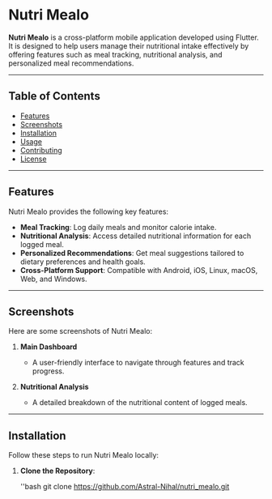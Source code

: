 # Nutri Mealo

**Nutri Mealo** is a cross-platform mobile application developed using Flutter. It is designed to help users manage their nutritional intake effectively by offering features such as meal tracking, nutritional analysis, and personalized meal recommendations.

---

## Table of Contents

- [Features](#features)
- [Screenshots](#screenshots)
- [Installation](#installation)
- [Usage](#usage)
- [Contributing](#contributing)
- [License](#license)

---

## Features

Nutri Mealo provides the following key features:

- **Meal Tracking**: Log daily meals and monitor calorie intake.
- **Nutritional Analysis**: Access detailed nutritional information for each logged meal.
- **Personalized Recommendations**: Get meal suggestions tailored to dietary preferences and health goals.
- **Cross-Platform Support**: Compatible with Android, iOS, Linux, macOS, Web, and Windows.

---

## Screenshots

Here are some screenshots of Nutri Mealo:

1. **Main Dashboard**
   - A user-friendly interface to navigate through features and track progress.

2. **Nutritional Analysis**
   - A detailed breakdown of the nutritional content of logged meals.

---

## Installation

Follow these steps to run Nutri Mealo locally:

1. **Clone the Repository**:

   ''bash
      git clone https://github.com/Astral-Nihal/nutri_mealo.git
